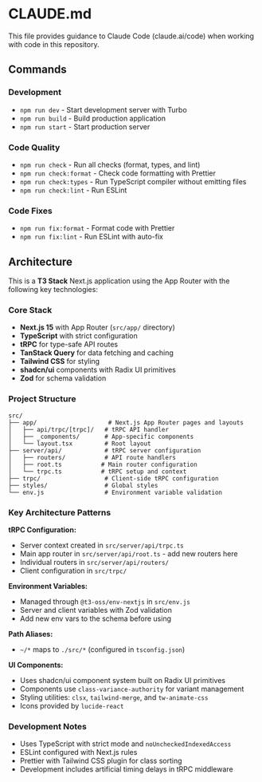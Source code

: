 # CLAUDE.md

This file provides guidance to Claude Code (claude.ai/code) when working with code in this repository.

## Commands

### Development
- `npm run dev` - Start development server with Turbo
- `npm run build` - Build production application
- `npm run start` - Start production server

### Code Quality
- `npm run check` - Run all checks (format, types, and lint)
- `npm run check:format` - Check code formatting with Prettier
- `npm run check:types` - Run TypeScript compiler without emitting files
- `npm run check:lint` - Run ESLint

### Code Fixes
- `npm run fix:format` - Format code with Prettier
- `npm run fix:lint` - Run ESLint with auto-fix

## Architecture

This is a **T3 Stack** Next.js application using the App Router with the following key technologies:

### Core Stack
- **Next.js 15** with App Router (`src/app/` directory)
- **TypeScript** with strict configuration
- **tRPC** for type-safe API routes
- **TanStack Query** for data fetching and caching
- **Tailwind CSS** for styling
- **shadcn/ui** components with Radix UI primitives
- **Zod** for schema validation

### Project Structure
```
src/
├── app/                    # Next.js App Router pages and layouts
│   ├── api/trpc/[trpc]/   # tRPC API handler
│   ├── _components/       # App-specific components
│   └── layout.tsx         # Root layout
├── server/api/            # tRPC server configuration
│   ├── routers/           # API route handlers
│   ├── root.ts           # Main router configuration
│   └── trpc.ts           # tRPC setup and context
├── trpc/                  # Client-side tRPC configuration
├── styles/                # Global styles
└── env.js                 # Environment variable validation
```

### Key Architecture Patterns

**tRPC Configuration:**
- Server context created in `src/server/api/trpc.ts`
- Main app router in `src/server/api/root.ts` - add new routers here
- Individual routers in `src/server/api/routers/`
- Client configuration in `src/trpc/`

**Environment Variables:**
- Managed through `@t3-oss/env-nextjs` in `src/env.js`
- Server and client variables with Zod validation
- Add new env vars to the schema before using

**Path Aliases:**
- `~/*` maps to `./src/*` (configured in `tsconfig.json`)

**UI Components:**
- Uses shadcn/ui component system built on Radix UI primitives
- Components use `class-variance-authority` for variant management
- Styling utilities: `clsx`, `tailwind-merge`, and `tw-animate-css`
- Icons provided by `lucide-react`

### Development Notes
- Uses TypeScript with strict mode and `noUncheckedIndexedAccess`
- ESLint configured with Next.js rules
- Prettier with Tailwind CSS plugin for class sorting
- Development includes artificial timing delays in tRPC middleware
